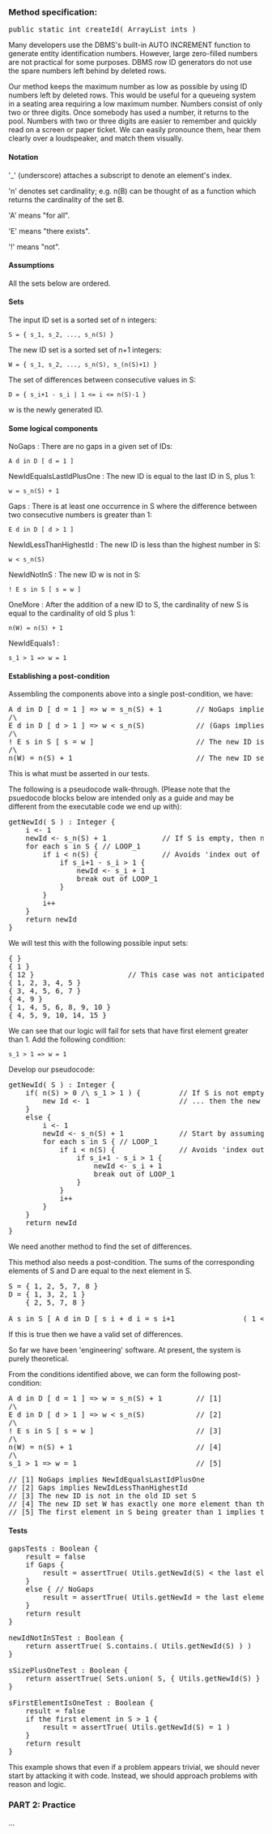 ### Method specification:

<pre>
public static int createId( ArrayList<Integer> ints )
</pre>

Many developers use the DBMS's built-in AUTO INCREMENT function to generate entity identification numbers. However, large zero-filled numbers are not practical for some purposes. DBMS row ID generators do not use the spare numbers left behind by deleted rows.

Our method keeps the maximum number as low as possible by using ID numbers left by deleted rows. This would be useful for a queueing system in a seating area requiring a low maximum number. Numbers consist of only two or three digits. Once somebody has used a number, it returns to the pool. Numbers with two or three digits are easier to remember and quickly read on a screen or paper ticket. We can easily pronounce them, hear them clearly over a loudspeaker, and match them visually.

#### Notation

'_' (underscore) attaches a subscript to denote an element's index.

'n' denotes set cardinality; e.g. n(B) can be thought of as a function which returns the cardinality of the set B.

'A' means "for all".

'E' means "there exists".

'!' means "not".

#### Assumptions

All the sets below are ordered.

#### Sets

The input ID set is a sorted set of n integers:

`S = { s_1, s_2, ..., s_n(S) }`

The new ID set is a sorted set of n+1 integers:

`W = { s_1, s_2, ..., s_n(S), s_(n(S)+1) }`

The set of differences between consecutive values in S:

`D = { s_i+1 - s_i | 1 <= i <= n(S)-1 }`

w is the newly generated ID.

#### Some logical components

NoGaps : There are no gaps in a given set of IDs:

`A d in D [ d = 1 ]`

NewIdEqualsLastIdPlusOne : The new ID is equal to the last ID in S, plus 1:

`w = s_n(S) + 1`

Gaps : There is at least one occurrence in S where the difference between two consecutive numbers is greater than 1:

`E d in D [ d > 1 ]`

NewIdLessThanHighestId : The new ID is less than the highest number in S:

`w < s_n(S)`

NewIdNotInS : The new ID w is not in S:

`! E s in S [ s = w ]`

OneMore : After the addition of a new ID to S, the cardinality of new S is equal to the cardinality of old S plus 1:

`n(W) = n(S) + 1`

NewIdEquals1 :

`s_1 > 1 => w = 1`

#### Establishing a post-condition

Assembling the components above into a single post-condition, we have:

<pre>
A d in D [ d = 1 ] => w = s_n(S) + 1        // NoGaps implies NewIdEqualsLastIdPlusOne)
/\
E d in D [ d > 1 ] => w < s_n(S)            // (Gaps implies NewIdLessThanHighestId)
/\
! E s in S [ s = w ]                        // The new ID is not in the old ID set S
/\
n(W) = n(S) + 1                             // The new ID set W has exactly one more element than the old ID set S
</pre>

This is what must be asserted in our tests.

The following is a pseudocode walk-through. (Please note that the psuedocode blocks below are intended only as a guide and may be different from the executable code we end up with):

<pre>
getNewId( S ) : Integer {
    i <- 1
    newId <- s_n(S) + 1             // If S is empty, then newId will be 1.
    for each s in S { // LOOP_1
        if i < n(S) {               // Avoids 'index out of range' exception.
            if s_i+1 - s_i > 1 {
                newId <- s_i + 1
                break out of LOOP_1
            }
        }
        i++
    }
    return newId
}
</pre>

We will test this with the following possible input sets:

<pre>
{ }
{ 1 }
{ 12 }                      // This case was not anticipated above.
{ 1, 2, 3, 4, 5 }
{ 3, 4, 5, 6, 7 }
{ 4, 9 }
{ 1, 4, 5, 6, 8, 9, 10 }
{ 4, 5, 9, 10, 14, 15 }
</pre>

We can see that our logic will fail for sets that have first element greater than 1. Add the following condition:

`s_1 > 1 => w = 1`

Develop our pseudocode:

<pre>
getNewId( S ) : Integer {
    if( n(S) > 0 /\ s_1 > 1 ) {         // If S is not empty, and the first element in S is greater than 1 ...
        new Id <- 1                     // ... then the new ID is 1.
    }
    else {
        i <- 1
        newId <- s_n(S) + 1             // Start by assuming there are no gaps. Also ensures that if S is empty, then the loop won't execute and newId will be 1.
        for each s in S { // LOOP_1
            if i < n(S) {               // Avoids 'index out of range' exception. Also,
                if s_i+1 - s_i > 1 {
                    newId <- s_i + 1
                    break out of LOOP_1
                }
            }
            i++
        }
    }
    return newId
}
</pre>

We need another method to find the set of differences.

This method also needs a post-condition. The sums of the corresponding elements of S and D are equal to the next element in S.
<pre>
S = { 1, 2, 5, 7, 8 }
D = { 1, 3, 2, 1 }
    { 2, 5, 7, 8 }

A s in S [ A d in D [ s_i + d_i = s_i+1                ( 1 <= i <= n(S) - 1 )
</pre>
If this is true then we have a valid set of differences.

So far we have been 'engineering' software. At present, the system is purely theoretical.

From the conditions identified above, we can form the following post-condition:

<pre>
A d in D [ d = 1 ] => w = s_n(S) + 1        // [1]
/\
E d in D [ d > 1 ] => w < s_n(S)            // [2]
/\
! E s in S [ s = w ]                        // [3]
/\
n(W) = n(S) + 1                             // [4]
/\
s_1 > 1 => w = 1                            // [5]

// [1] NoGaps implies NewIdEqualsLastIdPlusOne
// [2] Gaps implies NewIdLessThanHighestId
// [3] The new ID is not in the old ID set S
// [4] The new ID set W has exactly one more element than the old ID set S
// [5] The first element in S being greater than 1 implies that getNewId() should return 1 as the new ID.
</pre>

#### Tests

<pre>
gapsTests : Boolean {
    result = false
    if Gaps {
        result = assertTrue( Utils.getNewId(S) < the last element in S )
    }
    else { // NoGaps
        result = assertTrue( Utils.getNewId = the last element in S, plus 1 )
    }
    return result
}

newIdNotInSTest : Boolean {
    return assertTrue( S.contains.( Utils.getNewId(S) ) )
}

sSizePlusOneTest : Boolean {
    return assertTrue( Sets.union( S, { Utils.getNewId(S) } ).size() = S.size() + 1 )
}

sFirstElementIsOneTest : Boolean {
    result = false
    if the first element in S > 1 {
        result = assertTrue( Utils.getNewId(S) = 1 )
    }
    return result
}
</pre>


This example shows that even if a problem appears trivial, we should never start by attacking it with code. Instead, we should approach problems with reason and logic.

### PART 2: Practice

...
